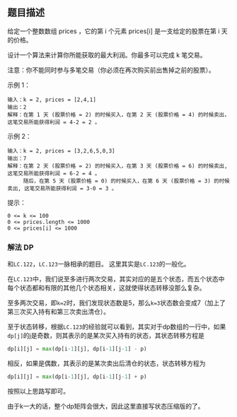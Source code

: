 ## 题目描述
给定一个整数数组 prices ，它的第 i 个元素 prices[i] 是一支给定的股票在第 i 天的价格。

设计一个算法来计算你所能获取的最大利润。你最多可以完成 k 笔交易。

注意：你不能同时参与多笔交易（你必须在再次购买前出售掉之前的股票）。

示例 1：
```
输入：k = 2, prices = [2,4,1]
输出：2
解释：在第 1 天 (股票价格 = 2) 的时候买入，在第 2 天 (股票价格 = 4) 的时候卖出，这笔交易所能获得利润 = 4-2 = 2 。
```
示例 2：
```
输入：k = 2, prices = [3,2,6,5,0,3]
输出：7
解释：在第 2 天 (股票价格 = 2) 的时候买入，在第 3 天 (股票价格 = 6) 的时候卖出, 这笔交易所能获得利润 = 6-2 = 4 。
     随后，在第 5 天 (股票价格 = 0) 的时候买入，在第 6 天 (股票价格 = 3) 的时候卖出, 这笔交易所能获得利润 = 3-0 = 3 。
```

提示：
```
0 <= k <= 100
0 <= prices.length <= 1000
0 <= prices[i] <= 1000
```

### 解法 DP
和`LC.122`，`LC.123`一脉相承的题目。
这里其实是`LC.123`的一般化。

在`LC.123`中，我们说至多进行两次交易，其实对应的是五个状态，而五个状态中每个状态都和有限的其他几个状态相关，这就使得状态转移没那么复杂。

至多两次交易，即`k=2`时，我们发现状态数是5，那么`k=3`状态数会变成7（加上了第三次买入持有和第三次卖出清仓）。

至于状态转移，根据`LC.123`的经验就可以看到，其实对于dp数组的一行中，如果`dp[j]`的j是奇数，则其表示的是某次买入持有的状态，其状态转移方程是
```python
dp[i][j] = max(dp[i-1][j], dp[i-1][j-1] - p)
```
相反，如果是偶数，其表示的是某次卖出后清仓的状态，状态转移方程为
```python
dp[i][j] = max(dp[i-1][j], dp[i-1][j-1] + p)
```

按照以上思路写即可。

由于k一大的话，整个dp矩阵会很大，因此这里直接写状态压缩版的了。
